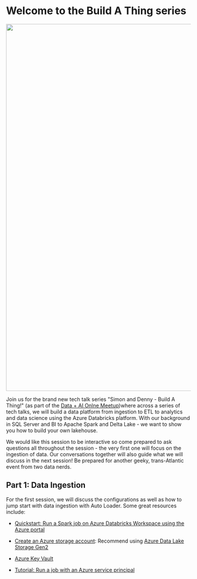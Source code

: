 # Welcome to the Build A Thing series

<img src="https://github.com/dennyglee/tech-talks/blob/master/courses/build-a-thing/images/build-a-thing-splash.png" width="1000">

Join us for the brand new tech talk series "Simon and Denny - Build A Thing!" (as part of the [Data + AI Onlne Meetup](https://www.meetup.com/data-ai-online/))where across a series of tech talks, we will build a data platform from ingestion to ETL to analytics and data science using the Azure Databricks platform. With our background in SQL Server and BI to Apache Spark and Delta Lake - we want to show you how to build your own lakehouse.

We would like this session to be interactive so come prepared to ask questions all throughout the session - the very first one will focus on the ingestion of data. Our conversations together will also guide what we will discuss in the next session! Be prepared for another geeky, trans-Atlantic event from two data nerds.


## Part 1: Data Ingestion
For the first session, we will discuss the configurations as well as how to jump start with data ingestion with Auto Loader.  Some great resources include:

* [Quickstart: Run a Spark job on Azure Databricks Workspace using the Azure portal](https://docs.microsoft.com/en-us/azure/databricks/scenarios/quickstart-create-databricks-workspace-portal?tabs=azure-portal)

* [Create an Azure storage account](https://docs.microsoft.com/en-us/azure/storage/common/storage-account-create?tabs=azure-portal): Recommend using [Azure Data Lake Storage Gen2](https://docs.microsoft.com/en-us/azure/storage/blobs/data-lake-storage-introduction)

* [Azure Key Vault](https://docs.microsoft.com/en-us/azure/key-vault/general/overview)

* [Tutorial: Run a job with an Azure service principal](https://docs.microsoft.com/en-us/azure/databricks/tutorials/run-jobs-with-service-principals)



